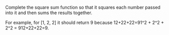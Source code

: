 Complete the square sum function so that it squares each number passed into it and then sums the results together.

For example, for [1, 2, 2] it should return 9 because 12+22+22=91^2 + 2^2 + 2^2 = 912+22+22=9.
